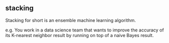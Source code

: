 ## stacking

Stacking for short is an ensemble machine learning algorithm.

e.g. You work in a data science team that wants to improve the accuracy of its K-nearest neighbor result by running on top of a naive Bayes result.
